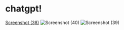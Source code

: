# chatgpt!
[Screenshot (38)](https://user-images.githubusercontent.com/100995198/219844277-0bbc7b63-e182-48d0-84cf-09890861a75a.png)
![Screenshot (40)](https://user-images.githubusercontent.com/100995198/219844284-e68600ec-521d-4a3e-93ba-f2ea80b871e4.png)
![Screenshot (39)](https://user-images.githubusercontent.com/100995198/219844286-c96f4474-d221-490e-be96-bd00b9a4f977.png)
